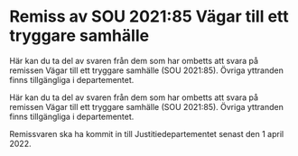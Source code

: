 # Remiss av SOU 2021:85 Vägar till ett tryggare samhälle

Här kan du ta del av svaren från dem som har ombetts att svara på remissen Vägar till ett tryggare samhälle (SOU 2021:85). Övriga yttranden finns tillgängliga i departementet.

Här kan du ta del av svaren från dem som har ombetts att svara på remissen Vägar till ett tryggare samhälle (SOU 2021:85). Övriga yttranden finns tillgängliga i departementet.

Remissvaren ska ha kommit in till Justitiedepartementet senast den 1 april 2022.
